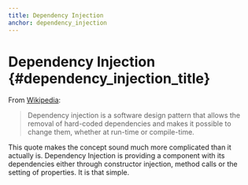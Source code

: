 ```yaml
---
title: Dependency Injection
anchor: dependency_injection
---
```


# Dependency Injection {#dependency_injection_title}

From [Wikipedia](http://en.wikipedia.org/wiki/Dependency_injection):

> Dependency injection is a software design pattern that allows the removal of hard-coded dependencies and makes it 
> possible to change them, whether at run-time or compile-time.

This quote makes the concept sound much more complicated than it actually is. Dependency Injection is providing a component 
with its dependencies either through constructor injection, method calls or the setting of properties. It is that simple.
